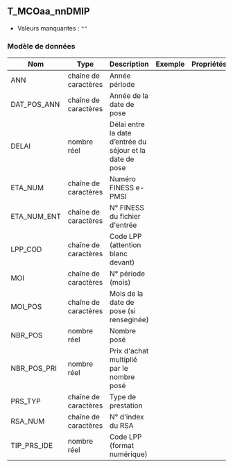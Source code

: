 ## T_MCOaa_nnDMIP

- Valeurs manquantes : `""`

### Modèle de données

|Nom|Type|Description|Exemple|Propriétés|
|-|-|-|-|-|
|ANN|chaîne de caractères|Année période|||
|DAT_POS_ANN|chaîne de caractères|Année de la date de pose|||
|DELAI|nombre réel|Délai entre la date d’entrée du séjour et la date de pose|||
|ETA_NUM|chaîne de caractères|Numéro FINESS e-PMSI|||
|ETA_NUM_ENT|chaîne de caractères|N° FINESS du fichier d'entrée|||
|LPP_COD|chaîne de caractères|Code LPP (attention blanc devant)|||
|MOI|chaîne de caractères|N° période (mois)|||
|MOI_POS|chaîne de caractères|Mois de la date de pose (si renseginée)|||
|NBR_POS|nombre réel|Nombre posé|||
|NBR_POS_PRI|nombre réel|Prix d'achat multiplié par le nombre posé|||
|PRS_TYP|chaîne de caractères|Type de prestation|||
|RSA_NUM|chaîne de caractères|N° d'index du RSA|||
|TIP_PRS_IDE|nombre réel|Code LPP (format numérique)|||
